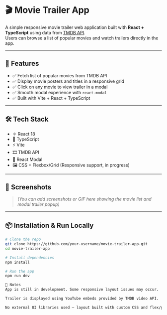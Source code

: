 # 🎬 Movie Trailer App

A simple responsive movie trailer web application built with **React + TypeScript** using data from [TMDB API](https://developer.themoviedb.org/docs/getting-started).  
Users can browse a list of popular movies and watch trailers directly in the app.

---

## 🚀 Features

- ✅ Fetch list of popular movies from TMDB API
- ✅ Display movie posters and titles in a responsive grid
- ✅ Click on any movie to view trailer in a modal
- ✅ Smooth modal experience with `react-modal`
- ✅ Built with Vite + React + TypeScript

---

## 🛠 Tech Stack

- ⚛️ React 18
- 💬 TypeScript
- ⚡ Vite
- 🎞 TMDB API
- 🧩 React Modal
- 🖼 CSS + Flexbox/Grid (Responsive support, in progress)

---

## 📸 Screenshots

> _(You can add screenshots or GIF here showing the movie list and modal trailer popup)_

---

## 📦 Installation & Run Locally

```bash
# Clone the repo
git clone https://github.com/your-username/movie-trailer-app.git
cd movie-trailer-app

# Install dependencies
npm install

# Run the app
npm run dev

📝 Notes
App is still in development. Some responsive layout issues may occur.

Trailer is displayed using YouTube embeds provided by TMDB video API.

No external UI libraries used — layout built with custom CSS and flex/grid.
```

